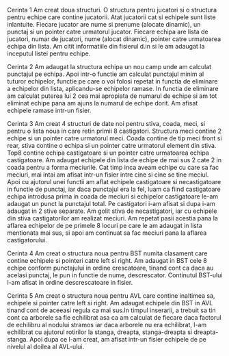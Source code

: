 Cerinta 1
Am creat doua structuri. O structura pentru jucatori si o structura pentru echipe care contine jucatorii. Atat jucatorii cat si echipele sunt liste inlantuite. Fiecare jucator are nume si prenume (alocate dinamic), un punctaj si un pointer catre urmatorul jucator. Fiecare echipa are lista de jucatori, numar de jucatori, nume (alocat dinamic), pointer catre urmatoarea echipa din lista. Am citit informatiile din fisierul d.in si le am adaugat la inceputul listei pentru echipe.

Cerinta 2
Am adaugat la structura echipa un nou camp unde am calculat punctajul pe echipa. Apoi intr-o functie am calculat punctajul minim al tuturor echipelor, functie pe care o voi folosi repetat in functia de eliminare a echipelor din lista, aplicandu-se echipelor ramase. In functia de eliminare am calculat puterea lui 2 cea mai apropiata de numarul de echipe si am tot eliminat echipe pana am ajuns la numarul de echipe dorit. Am afisat echipele ramase intr-un fisier.

Cerinta 3
Am creat 4 structuri de date noi pentru stiva, coada, meci, si pentru o lista noua in care retin primii 8 castigatori. Structura meci contine 2 echipe si un pointer catre urmatorul meci. Coada contine de tip meci front si rear, stiva contine o echipa si un pointer catre urmatorul element din stiva. Top8 contine echipa castigatoare si un pointer catre urmatoarea echipa castigatoare.
Am adaugat echipele din lista de echipe de mai sus 2 cate 2 in coada pentru a forma meciurile. Cat timp inca aveam echipe cu care sa fac meciuri, mai intai am afisat intr-un fisier intre cine si cine se tine meciul. Apoi cu ajutorul unei functii am aflat echipele castigatoare si necastigatoare in functie de punctaj, iar daca punctajul era la fel, luam ca fiind castigatoare echipa introdusa prima in coada de meciuri si echipelor castigatoare le-am adaugat un punct la punctajul total. Pe castigatori i-am afisat si dupa i-am adaugat in 2 stive separate. Am golit stiva de necastigatori, iar cu echipele din stiva castigatorilor am realizat meciuri. Am repetat pasii acestia pana la aflarea echipelor de pe primele 8 locuri pe care le am adaugat in lista mentionata mai sus, si apoi am continuat sa fac meciuri pana la aflarea castigatorului.

Cerinta 4
Am creat o structura noua pentru BST numita clasament care contine echipele si pointeri catre left si right. Am adaugat in BST cele 8 echipe conform punctajului in ordine crescatoare, tinand cont ca daca au acelasi punctaj, le pun in functie de nume, descrescator. Continutul BST-ului l-am afisat in ordine descrescatoare in fisier.

Cerinta 5
Am creat o structura noua pentru AVL care contine inaltimea sa, echipele si pointer catre left si right. Am adaugat echipele din BST in AVL tinand cont de aceeasi regula ca mai sus.In timpul inserarii, a trebuit sa tin cont ca arborele sa fie echilibrat asa ca am calculat de fiecare daca factorul de echilibru al nodului stramos iar daca arborele nu era echilibrat, l-am echilibrat cu ajutorul rotirilor la stanga, dreapta, stanga-dreapta si dreapta-stanga. Apoi dupa ce l-am creat, am afisat intr-un fisier echipele de pe nivelul al doilea al AVL-ului.
